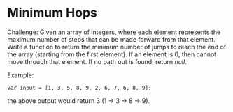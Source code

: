 # Minimum Hops

Challenge:
Given an array of integers, where each element represents the maximum number of steps that can be made forward from that element. Write a function to return the minimum number of jumps to reach the end of the array (starting from the first element). If an element is 0, then cannot move through that element. If no path out is found, return _null_.

Example:
```
var input = [1, 3, 5, 8, 9, 2, 6, 7, 6, 8, 9];
```
the above output would return 3 (1 -> 3 -> 8 -> 9).
